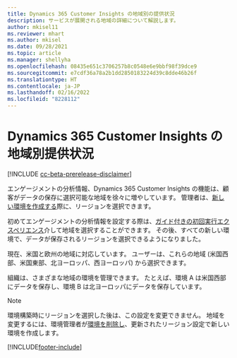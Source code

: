 ```yaml
---
title: Dynamics 365 Customer Insights の地域別の提供状況
description: サービスが展開される地域の詳細について解説します。
author: mkisel11
ms.reviewer: mhart
ms.author: mkisel
ms.date: 09/28/2021
ms.topic: article
ms.manager: shellyha
ms.openlocfilehash: 08435e651c3706257b8c0548e6e9bbf98f39dce9
ms.sourcegitcommit: e7cdf36a78a2b1dd2850183224d39c8dde46b26f
ms.translationtype: HT
ms.contentlocale: ja-JP
ms.lasthandoff: 02/16/2022
ms.locfileid: "8228112"
---
```

# <a name="regional-availability-for-dynamics-365-customer-insights"></a>Dynamics 365 Customer Insights の地域別提供状況

[!INCLUDE [cc-beta-prerelease-disclaimer](includes/cc-beta-prerelease-disclaimer.md)]

エンゲージメントの分析情報、Dynamics 365 Customer Insights の機能は、顧客がデータの保存に選択可能な地域を徐々に増やしています。 管理者は、[新しい環境を作成する](create-new-environment.md)際に、リージョンを選択できます。 

初めてエンゲージメントの分析情報を設定する際は、[ガイド付きの初回実行エクスペリエンス](quickstart.md)介して地域を選択することができます。 その後、すべての新しい環境で、データが保存されるリージョンを選択できるようになりました。

現在、米国と欧州の地域に対応しています。 ユーザーは、これらの地域 (米国西部、米国東部、北ヨーロッパ、西ヨーロッパ) から選択できます。

組織は、さまざまな地域の環境を管理できます。 たとえば、環境 A は米国西部にデータを保存し、環境 B は北ヨーロッパにデータを保存しています。

> [!NOTE]
> 環境構築時にリージョンを選択した後は、この設定を変更できません。 地域を変更するには、環境管理者が[環境を削除し](manage-environments-workspaces.md#delete-an-environment)、更新されたリージョン設定で新しい環境を作成します。


[!INCLUDE[footer-include](../includes/footer-banner.md)]
